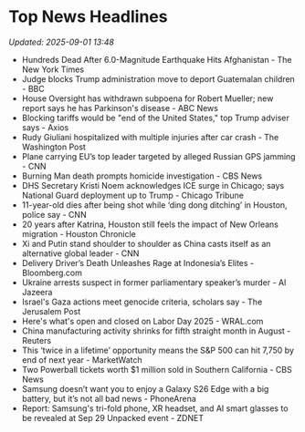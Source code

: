 # Top News Headlines

_Updated: 2025-09-01 13:48_

- Hundreds Dead After 6.0-Magnitude Earthquake Hits Afghanistan - The New York Times
- Judge blocks Trump administration move to deport Guatemalan children - BBC
- House Oversight has withdrawn subpoena for Robert Mueller; new report says he has Parkinson's disease - ABC News
- Blocking tariffs would be "end of the United States," top Trump adviser says - Axios
- Rudy Giuliani hospitalized with multiple injuries after car crash - The Washington Post
- Plane carrying EU’s top leader targeted by alleged Russian GPS jamming - CNN
- Burning Man death prompts homicide investigation - CBS News
- DHS Secretary Kristi Noem acknowledges ICE surge in Chicago; says National Guard deployment up to Trump - Chicago Tribune
- 11-year-old dies after being shot while ‘ding dong ditching’ in Houston, police say - CNN
- 20 years after Katrina, Houston still feels the impact of New Orleans migration - Houston Chronicle
- Xi and Putin stand shoulder to shoulder as China casts itself as an alternative global leader - CNN
- Delivery Driver’s Death Unleashes Rage at Indonesia’s Elites - Bloomberg.com
- Ukraine arrests suspect in former parliamentary speaker’s murder - Al Jazeera
- Israel's Gaza actions meet genocide criteria, scholars say - The Jerusalem Post
- Here's what's open and closed on Labor Day 2025 - WRAL.com
- China manufacturing activity shrinks for fifth straight month in August - Reuters
- This ‘twice in a lifetime’ opportunity means the S&P 500 can hit 7,750 by end of next year - MarketWatch
- Two Powerball tickets worth $1 million sold in Southern California - CBS News
- Samsung doesn’t want you to enjoy a Galaxy S26 Edge with a big battery, but it’s not all bad news - PhoneArena
- Report: Samsung's tri-fold phone, XR headset, and AI smart glasses to be revealed at Sep 29 Unpacked event - ZDNET